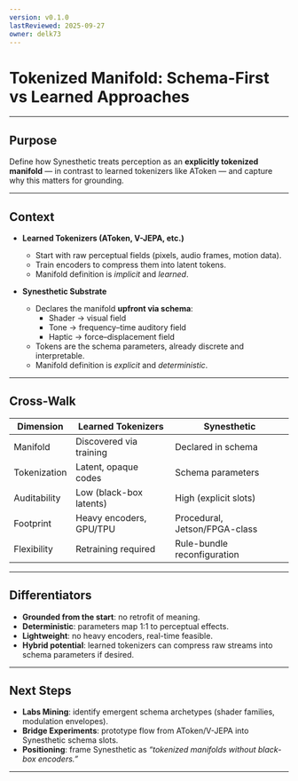 ```yaml
---
version: v0.1.0
lastReviewed: 2025-09-27
owner: delk73
---
```


# Tokenized Manifold: Schema-First vs Learned Approaches

---

## Purpose  
Define how Synesthetic treats perception as an **explicitly tokenized manifold** — in contrast to learned tokenizers like AToken — and capture why this matters for grounding.

---

## Context  

- **Learned Tokenizers (AToken, V-JEPA, etc.)**  
  - Start with raw perceptual fields (pixels, audio frames, motion data).  
  - Train encoders to compress them into latent tokens.  
  - Manifold definition is *implicit* and *learned*.  

- **Synesthetic Substrate**  
  - Declares the manifold **upfront via schema**:  
    - Shader → visual field  
    - Tone → frequency–time auditory field  
    - Haptic → force–displacement field  
  - Tokens are the schema parameters, already discrete and interpretable.  
  - Manifold definition is *explicit* and *deterministic*.  

---

## Cross-Walk  

| Dimension        | Learned Tokenizers | Synesthetic |
|------------------|--------------------|-------------|
| Manifold         | Discovered via training | Declared in schema |
| Tokenization     | Latent, opaque codes | Schema parameters |
| Auditability     | Low (black-box latents) | High (explicit slots) |
| Footprint        | Heavy encoders, GPU/TPU | Procedural, Jetson/FPGA-class |
| Flexibility      | Retraining required | Rule-bundle reconfiguration |

---

## Differentiators  

- **Grounded from the start**: no retrofit of meaning.  
- **Deterministic**: parameters map 1:1 to perceptual effects.  
- **Lightweight**: no heavy encoders, real-time feasible.  
- **Hybrid potential**: learned tokenizers can compress raw streams into schema parameters if desired.  

---

## Next Steps  

- **Labs Mining**: identify emergent schema archetypes (shader families, modulation envelopes).  
- **Bridge Experiments**: prototype flow from AToken/V-JEPA into Synesthetic schema slots.  
- **Positioning**: frame Synesthetic as *“tokenized manifolds without black-box encoders.”*  

---
